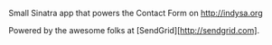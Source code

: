 Small Sinatra app that powers the Contact Form on http://indysa.org

Powered by the awesome folks at [SendGrid][http://sendgrid.com].